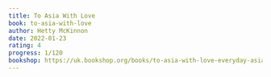 ```yaml
---
title: To Asia With Love
book: to-asia-with-love
author: Hetty McKinnon
date: 2022-01-23
rating: 4
progress: 1/120
bookshop: https://uk.bookshop.org/books/to-asia-with-love-everyday-asian-recipes-and-stories-from-the-heart/9783791386836?aid=9613
---
```

